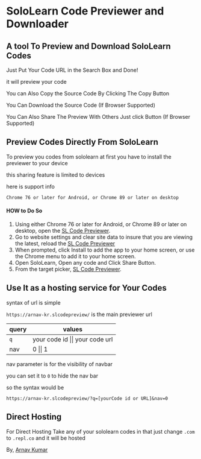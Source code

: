 # SoloLearn Code Previewer and Downloader
## A tool To Preview and Download SoloLearn Codes

Just Put Your Code URL in the Search Box and Done!

it will preview your code

You can Also Copy the Source Code By Clicking The Copy Button

You Can Download the Source Code (If Browser Supported)

You Can Also Share The Preview With Others Just click Button (If Browser Supported)

## Preview Codes Directly From SoloLearn

To preview you codes from sololearn at first you have to install the previewer to your device 

this sharing feature is limited to devices

here is support info
```
Chrome 76 or later for Android, or Chrome 89 or later on desktop
```
#### HOW to Do So

1. Using either Chrome 76 or later for Android, or Chrome 89 or later on desktop, open the [SL Code Previewer](https://arnav-kr.github.io/slcodepreview).
2. Go to website settings and clear site data to insure that you are viewing the latest, reload the [SL Code Previewer](https://arnav-kr.github.io/slcodepreview)
3. When prompted, click Install to add the app to your home screen, or use the Chrome menu to add it to your home screen.
4. Open SoloLearn, Open any code and Click Share Button.
5. From the target picker, [SL Code Previewer](https://arnav-kr.github.io/slcodepreview).

## Use It as a hosting service for Your Codes

syntax of url is simple 

`https://arnav-kr.slcodepreview/` is the main previewer url

query | values |
|---|---|
| `q` | your code id \|\| your code url |
| nav | 0 \|\| 1 |

nav parameter is for the visibility of navbar 

you can set it to `0` to hide the nav bar

so the syntax would be 
```
https://arnav-kr.slcodepreview/?q=[yourCode id or URL]&nav=0
```

## Direct Hosting

For Direct Hosting Take any of your sololearn codes in that just change `.com` to `.repl.co` and it will be hosted

By, [Arnav Kumar](https://github.com/arnav-kr)
